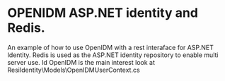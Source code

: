 OPENIDM ASP.NET identity and Redis.
===================================

An example of how to use OpenIDM with a rest interaface for ASP.NET Identity.
Redis is used as the ASP.NET identity repository to enable multi server use.
Id OpenIDM is the main interest look at ResiIdentity\Models\OpenIDMUserContext.cs


